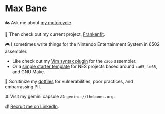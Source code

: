 # Max Bane

🏍️ Ask me about [my motorcycle](https://media.licdn.com/dms/image/D4D16AQGri7Owog2gfg/profile-displaybackgroundimage-shrink_350_1400/0/1665090380242?e=1680739200&v=beta&t=fr4cE2ppoTNeifpOgEvtNS4NrZN-cpoNNcY2fAuron0).

🧟 Then check out my current project, [Frankenfit](https://github.com/maxbane/frankenfit).

🎮 I sometimes write things for the Nintendo Entertainment System in 6502 assembler.
* Like check out my [Vim syntax plugin](https://github.com/maxbane/vim-asm_ca65) for the `ca65` assembler.
* Or a [simple starter template](https://github.com/maxbane/nesdev-template) for NES
  projects based around `ca65`, `ld65`, and GNU Make.

🖤 Scrutinize my [dotfiles](https://github.com/maxbane/dotfiles) for vulnerabilities,
poor practices, and embarrassing PII.

♊ Visit my gemini capsule at: `gemini://thebanes.org`.

💰 [Recruit me on LinkedIn](https://www.linkedin.com/in/max-bane-b1211aa9/).
